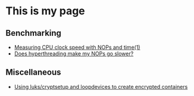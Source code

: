 # This is my page

## Benchmarking

 - [Measuring CPU clock speed with NOPs and time(1)](benchmarks/nop)
 - [Does hyperthreading make my NOPs go slower?](benchmarks/nop-ht)

## Miscellaneous
 - [Using luks/cryptsetup and loopdevices to create encrypted containers](misc/enc)
